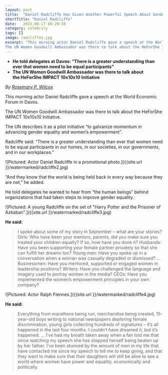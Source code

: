 ```yaml
---
layout: post
title:  "Daniel Radcliffe Has Given Another Powerful Speech About Gender Equality"
shortTitle: "Daniel Radcliffe"
date:   2015-08-17 00:29:38
category: celebrity
tags: []
image: radcliffe1.jpg
excerpt: "This morning actor Daniel Radcliffe gave a speech at the World Economic Forum in Davos.
The UN Women Goodwill Ambassador was there to talk about the HeForShe IMPACT 10x10x10 Initiative."
---
```


- __He told delegates at Davos: “There is a greater understanding than ever that women need to be equal participants”__
- __The UN Women Goodwill Ambassador was there to talk about the HeForShe IMPACT 10x10x10 Initiative__

*By [Rosemary P. Wilcox](https://www.facebook.com/rosemarypwilcox)*

This morning actor Daniel Radcliffe gave a speech at the World Economic Forum in Davos.

The UN Women Goodwill Ambassador was there to talk about the HeForShe IMPACT 10x10x10 Initiative.

The UN describes it as a pilot initiative “to galvanize momentum in advancing gender equality and women’s empowerment”.

Radcliffe said: “There is a greater understanding than ever that women need to be equal participants in our homes, in our societies, in our governments, and in our workplaces.” 

![Pictured: Actor Daniel Radcliffe in a promotional photo.]({{site.url }}/watermarked/radcliffe2.jpg)

“And they know that the world is being held back in every way because they are not,” he added.

He told delegates he wanted to hear from “the human beings” behind organizations that had taken steps to improve gender equality.

![Pictured: A young Radcliffe on the set of "Harry Potter and the Prisoner of Azkaban".]({{site.url }}/watermarked/radcliffe3.jpg)

__He said:__


> I spoke about some of my story in September – what are your stories?
> Girls: Who have been your mentors, parents, did you make sure you treated your children equally? If so, how have you done it? Husbands: Have you been supporting your female partner privately so that she can fulfill her dreams too? Young men: Have you spoke up in a conversation when a woman was casually degraded or dismissed? …
> Businessmen: Have you mentored, supported or engaged women in leadership positions? Writers: Have you challenged the language and imagery used to portray women in the media? CEOs: Have you implemented the women’s empowerment principles in your own company?


![Pictured: Actor Ralph Fiennes.]({{site.url }}/watermarked/radcliffe4.jpg)


__He said:__


> Everything from marathons being run, merchandise being created, 15-year-old boys writing to national newspapers deploring female discrimination, young girls collecting hundreds of signatures – it’s all happened in the last four months. I couldn’t have dreamed it, but it’s happened. …
> I’ve had my breath taken away when a fan told me that since watching my speech she has stopped herself being beaten up by her father. I’ve been stunned by the amount of men in my life that have contacted me since my speech to tell me to keep going, and that they want to make sure that their daughters will still be alive to see a world where women have power and equality, economically and politically.


